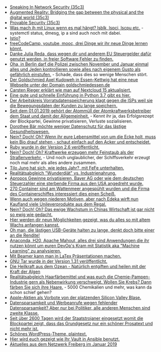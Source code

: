* [Sneaking In Network Security (35c3)](https://cdn.media.ccc.de/congress/2018/h264-hd/35c3-9603-eng-Sneaking_In_Network_Security.mp4)
* [Augmented Reality: Bridging the gap between the physical and the digital world (35c3)](https://cdn.media.ccc.de/congress/2018/h264-hd/35c3-9623-eng-Augmented_Reality_Bridging_the_gap_between_the_physical_and_the_digital_world.mp4)
* [Provable Security (35c3)](https://cdn.media.ccc.de/congress/2018/h264-hd/35c3-9517-eng-Provable_Security.mp4)
* [Was mach ih mit Linux wenn es mal hängt? lsblk, lspci, lscpu etc.](https://opensource.com/article/18/12/troubleshooting-hardware-problems-linux) - systemctl status, dmesg, ip a sind auch noch mit dabei.
* [Istio?](https://opensource.com/article/18/12/you-didnt-know-about-istio)
* [freeCodeCamp, youtube, mooc, drei Dinge wir ihr neue Dinge lernen könnt.](https://opensource.com/article/18/12/tech-skills-online-learning)
* [Danke Julia Reda, dass wegen dir und anderem EU Steuergelder dafür genutzt werden, in freier Software Fehler zu finden.](https://blog.fefe.de/?ts=a2d79d34)
* [Oha, in Berlin darf die Polizei zwischen November und Januar einmal alles und Jeden kontrollieren sowie alles nach eigenem Gusto als gefährlich einstufen.](https://blog.fefe.de/?ts=a2d7fdfb) - Schade, dass dies so wenige Menschen stört.
* [Der Goldschmied Axel Kudoweh in Essen-Kettwig hat eine neue Webseite unter der Domain goldschmiedessen.de](https://www.goldschmiedessen.de/)
* [Carsten Rieger erklärt wie man auf Nextcloud 15 aktualisiert.](https://www.c-rieger.de/upgrade-to-nextcloud-15/)
* [Eine gute und schnelle Einführung in Python 3.7 gibt es hier.](https://opensource.com/article/19/1/best-of-python)
* [Der Arbeitskreis Vorratsdatenspeicherung klagt gegen die ISPs weil sie die Bewegungsdaten der Kunden zu lange speichern.](https://blog.fefe.de/?ts=a2d235b6)
* [Seit dem 01.01.2019 gehört der Atommüll der Atomkraftwerksbetreiber dem Staat und damit der Allgemeinheit.](http://www.sonnenseite.com/de/politik/seit-dem-jahreswechsel-gehoert-der-atommuell-dem-staat.html) - Kennt ihr ja, das Erfolgsrezept der Blockpartei, Gewinne privatisieren, Verluste sozialisieren.
* [Dorothee Bär möchte weniger Datenschutz für das lästige Gesundheitswesen.](https://www.neopresse.com/politik/datenschutz-ade-was-die-politik-2019-plant/)
* [Nein? Doch! Oh? Wenn ihr eure Lebensmittel von um die Ecke holt, muss kein Bio drauf stehen - schaut einfach auf den Acker und entscheidet.](https://www.smarticular.net/bio-oder-regional-unterschied-nachhaltiger-konsum/)
* [Ruby wurde in der Version 2.6 veröffentlicht.](https://www.pro-linux.de/news/1/26634/ruby-in-version-26-erschienen.html)
* [Nein? Doch! Oh? Kraftwerke erzeugen mehr Feinstaub als der Straßenverkehr.](http://www.sonnenseite.com/de/wissenschaft/kraftwerke-erzeugen-mehr-ultrafeinstaub-als-verkehr.html) - Und noch unglaublicher, der Schiffsverkehr erzeugt noch mal mehr als alles andere zusammen.
* [Tilo Jung hat sich, wie jedes Jahr?, mit FeFe unterhalten.](https://blog.fefe.de/?ts=a2d50869)
* [Realitätsabgleich "Wunderdiät" vs. Industrienahrung.](https://netzfrauen.org/2019/01/01/traumfigur-3/)
* [Apropos Gewinne privatisieren, Bayer AG oder wie dem deutschen Steuerzahler eine sterbende Firma aus den USA angedreht wurde.](https://weltnetz.tv/video/1705-allgemeinheit-zahlt-fuer-uebernahme-von-monsanto-durch-bayer-ag)
* [270 Container sind am Wattenmeer angespühlt wurden und die Firma des Containerschiffes interessiert dies einen Scheiß.](https://netzfrauen.org/2019/01/03/wattenmeer/)
* [Wenn auch wegen niederen Motiven, aber nach Edeka wirft nun Kaufland viele Unileverprodukte aus dem Regal.](https://netzfrauen.org/2019/01/03/unilever/)
* [Nein? Doch! Oh? Das ewige Wachstum in Chinas Wirtschaft ist gar nicht so ewig wie gedacht.](https://blog.fefe.de/?ts=a2d32ac3)
* [Hier werden dir neun Möglichkeiten gezeigt, was du alles so mit altem Wachs anfangen kannst.](https://www.smarticular.net/wachsreste-kerzenreste-verwerten-schmelzfeuer/)
* [Oh man, die lästigen USB-Geräte halten zu lange, denkt doch bitte einer an die Rendite!](https://blog.fefe.de/?ts=a2d3ea5b)
* [Anaconda, H20, Apache Mahout, alles drei sind Anwendungen die ihr nutzen könnt um euren DevOp's Kram mit Statistik aka "Machine Learning" zu analysieren.](https://opensource.com/article/19/1/getting-started-predictive-analytics-devops)
* [Mit Beamer kann man in LaTex Präsentationen machen.](https://opensource.com/article/19/1/create-presentations-beamer)
* [GNU Tar wurde in der Version 1.31 veröffentlicht.](https://www.phoronix.com/scan.php?page=news_item&px=GNU-Tar-1.31-Released)
* [Die Heilkraft aus dem Ozean - Natürlich entgiften und heilen mit der Kraft der Algen](https://www.welt-im-wandel.tv/video/die-heilkraft-aus-dem-ozean-natuerlich-entgiften-und-heilen-mit-der-kraft-der-algen/)
* [Realitätsabgleich Haarfärbemittel und was euch die Chemie-Pampen-Industrie gern als Nebenwirkung verschweigt. Wollen Sie Krebs? Dann färben Sie sich ihre Haare.](https://netzfrauen.org/2019/01/04/hair/) - 5000 Chemikalien und mehr, was kann da schon schief gehen?
* [Apple-Aktien als Vorbote von der platzenden Silicon Valley Blase.](https://blog.fefe.de/?ts=a2d1f13a)
* [Datensparsamkeit und Werbeanrufe wegen fehlender Datensparsamkeit? Aber nur bei Politiker, alle anderen Menschen sind zweite Klasse.](https://blog.fefe.de/?ts=a2d17219)
* [Seit über 2600 Tagen wird der Staatstrojaner eingesetzt womit die Blockpartei zeigt, dass das Grundgesetz nur ein schöner Prosatext und nicht mehr ist.](http://0zapftis.tamagothi.de/)
* [Schönes WordPress-Theme, plaintext.](http://www.plaintxt.org/#blogtxt)
* [Hier wird euch gezeigt wie Ihr Vault in Ansible benutzt.](https://beberlei.de/2019/01/05/integrate_ansible_vault_with_1password_commandline.html)
* [Aktuelles aus dem Netzwerk Freiberg im Januar 2019](https://bio-erzgebirge.de/wp/?p=17283)
